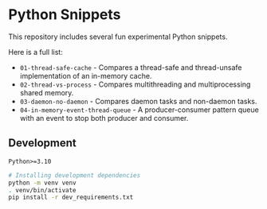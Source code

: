 # Python Snippets

This repository includes several fun experimental Python snippets.

Here is a full list:

- `01-thread-safe-cache` - Compares a thread-safe and thread-unsafe implementation of an in-memory cache.
- `02-thread-vs-process` - Compares multithreading and multiprocessing shared memory.
- `03-daemon-no-daemon` - Compares daemon tasks and non-daemon tasks.
- `04-in-memory-event-thread-queue` - A producer-consumer pattern queue with an event to stop both producer and consumer.
## Development

`Python>=3.10`


```sh
# Installing development dependencies
python -m venv venv 
. venv/bin/activate
pip install -r dev_requirements.txt
```

